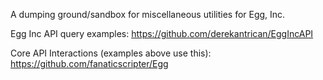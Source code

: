 A dumping ground/sandbox for miscellaneous utilities for Egg, Inc.

Egg Inc API query examples: https://github.com/derekantrican/EggIncAPI

Core API Interactions (examples above use this): https://github.com/fanaticscripter/Egg
